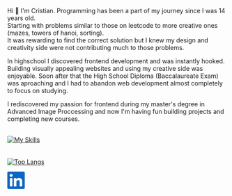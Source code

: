 

Hi 👋 I'm Cristian. Programming has been a part of my journey since I was 14 years old. <br /> Starting with problems similar to those on leetcode to more creative ones (mazes, towers of hanoi, sorting).
<br /> It was rewarding to find the correct solution but I knew my design and creativity side were not contributing much to those problems. <br />

In highschool I discovered frontend development and was instantly hooked. Building visually appealing websites and using my creative side was enjoyable.
Soon after that the High School Diploma (Baccalaureate Exam) was aproaching and I had to abandon web development almost completely to focus on studying. <br />

I rediscovered my passion for frontend during my master's degree in Advanced Image Proccessing and now I'm having fun building projects and completing new courses. <br /> <br /> 

[![My Skills](https://skills.thijs.gg/icons?i=js,react,html,css,c,python)](https://skills.thijs.gg) 
<br /> 
<br /> 
<br /> 
[![Top Langs](https://github-readme-stats.vercel.app/api/top-langs/?username=cristian-kaznovsky&layout=donut&theme=dark)](https://gist.github.com/Yizack/bbfce31e0217a3689c8d961a356cb10d/)

[<img src="linkedin.png" width="40px" height="40px">](www.linkedin.com/in/cristian-kaznovsky)

